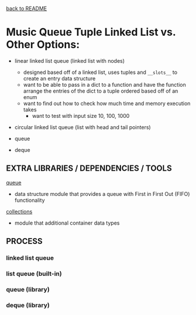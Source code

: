 [back to README](../README.md)
# Music Queue Tuple Linked List vs. Other Options:

- linear linked list queue (linked list with nodes)
    - designed based off of a linked list, uses tuples and `__slots__` to create an entry data structure
    - want to be able to pass in a dict to a function and have the function arrange the entries of the dict to a tuple ordered based off of an enum
    - want to find out how to check how much time and memory execution takes
        - want to test with input size 10, 100, 1000

- circular linked list queue (list with head and tail pointers)

- queue

- deque



## EXTRA LIBRARIES / DEPENDENCIES / TOOLS
[queue](https://docs.python.org/3/library/queue.html)
- data structure module that provides a queue with First in First Out (FIFO) functionality

[collections](https://docs.python.org/3/library/collections.html)
- module that additional container data types


## PROCESS
### linked list queue


### list queue (built-in)


### queue (library)


### deque (library)

